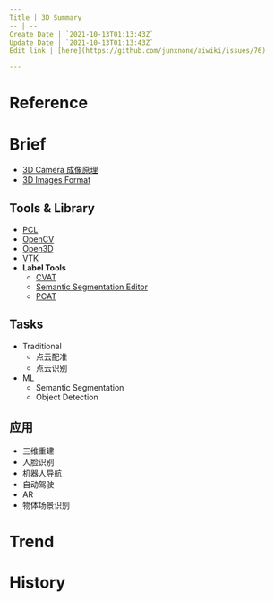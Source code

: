 ```yaml
---
Title | 3D Summary
-- | --
Create Date | `2021-10-13T01:13:43Z`
Update Date | `2021-10-13T01:13:43Z`
Edit link | [here](https://github.com/junxnone/aiwiki/issues/76)

---
```

# Reference

# Brief

- [3D Camera 成像原理](/3D_Camera_成像原理)
- [3D Images Format](/3D_Images)

## Tools & Library
- [PCL](/PCL_Summary)
- [OpenCV](https://github.com/opencv/opencv/tree/master/modules/calib3d)
- [Open3D](https://github.com/intel-isl/Open3D)
- [VTK](https://github.com/Kitware/VTK)
- **Label Tools**
  - [CVAT](https://github.com/openvinotoolkit/cvat) 
  - [Semantic Segmentation Editor](https://github.com/MR-520DAI/semantic-segmentation-editor)
  - [PCAT](https://github.com/halostorm/PCAT_open_source)

## Tasks
- Traditional
  - 点云配准
  - 点云识别
- ML
  - Semantic Segmentation
  - Object Detection

## 应用
- 三维重建
- 人脸识别
- 机器人导航
- 自动驾驶
- AR
- 物体场景识别



# Trend

# History

